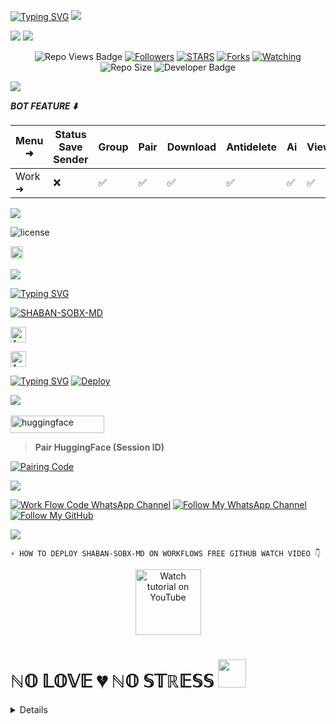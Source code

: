 <a href="https://git.io/typing-svg"><img src="https://readme-typing-svg.demolab.com?font=Black+Ops+One&size=50&pause=1000&color=1BAFBAFF&center=true&width=910&height=100&lines=THANKS FOR YOUR +SUPPORT-DONT; FORGET+SATAR+FORK+MYREPO;CREATED+BY+MR SHABAN;RELEASED+24-12-2024" alt="Typing SVG" /></a>
<a><img src='https://i.imgur.com/LyHic3i.gif'/></a>
  </div>
<a><img src='https://i.ibb.co/9N1sJ41/Manul-Ofc-X.gif'/></a>
<a><img src='https://i.imgur.com/LyHic3i.gif'/></a>
  </div>
  <p align="center">
   <!-- Repo Views -->
  <img src="https://hits.seeyoufarm.com/api/count/incr/badge.svg?url=https%3A%2F%2Fgithub.com%2FMRSHABAN40%2FSHABAN-SOBX-MD&count_bg=%2379C83D&title_bg=%23555555&icon=gitpod.svg&icon_color=%23E7E7E7&title=Views&edge_flat=false" alt="Repo Views Badge">
 <a href="https://github.com/MRSHABAN40?tab=followers"><img title="Followers" src="https://img.shields.io/github/followers/MRSHABAN40?label=Followers&style=social"></a>
<a href="https://github.com/MRSHABAN40/SHABAN-SOBX-MD/stargazers/"><img title="STARS" src="https://img.shields.io/github/stars/MRSHABAN40/SHABAN-SOBX-MD?&style=social"></a>
<a href="https://github.com/MRSHABAN40/SHABAN-SOBX-MD/network/members"><img title="Forks" src="https://img.shields.io/github/forks/MRSHABAN40/SHABAN-SOBX-MD?style=social"></a>
<a href="https://github.com/MRSHABAN40/SHABAN-SOBX-MD/watchers"><img title="Watching" src="https://img.shields.io/github/watchers/MRSHABAN40/SHABAN-SOBX-MD?label=Watching&style=social"></a>
<!-- Repo Size -->
  <img src="https://img.shields.io/github/repo-size/MRSHABAN40/SHABAN-SOBX-MD?color=DeepPink&label=Repo%20Size&style=plastic" alt="Repo Size">
  <!-- Developer -->
  <img src="https://img.shields.io/static/v1?label=OWNER&message=MR%20SHABAN&color=DeepPink&style=plastic" alt="Developer Badge">
</p>        
 
<a><img src='https://i.imgur.com/LyHic3i.gif'/></a>
  </div>

***BOT FEATURE ⬇️***

| Menu ⁠➜ | Status Save Sender | Group | Pair | Download | Antidelete | Ai | Viewonce | Fun | Status Reply | Status Reacts | Convert | Autoreacts |
|--------|---|-----|------|--------|-----|--|----|---|-----|----|--------|-----|
| Work ➜ | ❌ | ✅ | ✅ | ✅ | ✅  | ✅ | ✅ | ✅ | ✅ | ✅ | ✅ | ✅ |

<a><img src='https://i.imgur.com/LyHic3i.gif'/></a>
  </div>
  
![license](https://img.shields.io/github/license/MRSHABAN40/SHABAN-SOBX-MD?color=green&label=License&style=plastic)

<a
href="https://github.com/MRSHABAN40/SHABAN-SOBX-MD/graphs/commit-activity"><img height="20" src="https://img.shields.io/badge/Maintained%3F-yes-green.svg"></a>&nbsp;&nbsp;
</p>
<p align='center'>
          
<a><img src='https://i.imgur.com/LyHic3i.gif'/></a>
  </div>

 [![Typing SVG](https://readme-typing-svg.herokuapp.com?font=monospace-ExtraBold&color=blue&lines=🙏+𝗙𝗢𝗥𝗞+𝗔𝗡𝗗+𝗦𝗧𝗔𝗥+⭐+𝗥𝗘𝗣𝗢+⤵️)](https://git.io/typing-svg)
 <p align="lift">
 <a href="https://github.com/MRSHABAN40/SHABAN-SOBX-MD/fork"><img title="SHABAN-SOBX-MD" src="https://img.shields.io/badge/FORK-SHABAN SOBX MD-h?color=DeepPink&style=for-the-badge&logo=github"></a>
  
<p align="lift">
<a href="https://shaban-sobx-md-pair-583fd54da17d.herokuapp.com/"><img height= "25" title="Author" src="https://img.shields.io/badge/GET SESSION ID-1-blue?style=for-the-badge&logo=heroku"></a>
<p/>

<p align="lift">
<a href="https://shaban-pair-vip.onrender.com/"><img height= "25" title="Author" src="https://img.shields.io/badge/GET SESSION ID-2-orangered?style=for-the-badge&logo=render"></a>
<p/>

 
[![Typing SVG](https://readme-typing-svg.herokuapp.com?font=Rockstar-ExtraBold&color=blue&lines=𝗗𝗘𝗣𝗟𝗢𝗬+⤵️+𝗢𝗡+𝗛𝗘𝗥𝗢𝗞𝗨+🛰️)](https://git.io/typing-svg)
[![Deploy](https://www.herokucdn.com/deploy/button.svg)](https://dashboard.heroku.com/new-app?template=https://github.com/MRSHABAN40/SHABAN-SOBX-MD)

 <a><img src='https://i.imgur.com/LyHic3i.gif'/></a>
  </div>
 
<p style="text-align: center; font-size: 1.2em;">
  
<p align="lift">
<a href='https://huggingface.co/spaces/misbha37/SHABAN-SOBX-MD-NEW' target="_blank"><img alt='huggingface' src='https://img.shields.io/badge/-huggingface Deploy-CC00FF?style=for-the-badge&logo=huggingface&logoColor=white'/< width=150 height=28/p></a> </a>

> **Pair HuggingFace (Session ID)**

<a href='https://panel-pair.onrender.com' target="_blank">
  <img alt='Pairing Code' src='https://img.shields.io/badge/Get%20Pairing%20Code-cyan?style=for-the-badge&logo=opencv&logoColor=black'/>
</a>
<br>

<a><img src='https://i.imgur.com/LyHic3i.gif'/></a>
  </div>

[![Work Flow Code WhatsApp Channel](https://img.shields.io/static/v1?label=Work%20Flow%20Click%20Copy&message=link&color=25D366&style=for-the-badge&logo=whatsapp&logoColor=white)](https://whatsapp.com/channel/0029VazjYjoDDmFZTZ9Ech3O/438) 
[![Follow My WhatsApp Channel](https://img.shields.io/static/v1?label=Follow%20My%20WhatsApp%20Channel&message=follow&color=25D366&style=for-the-badge&logo=whatsapp&logoColor=white)](https://whatsapp.com/channel/0029VazjYjoDDmFZTZ9Ech3O) 
[![Follow My GitHub](https://img.shields.io/static/v1?label=Follow%20My%20GitHub&message=GitHub&color=181717&style=for-the-badge&logo=github&logoColor=white)](https://github.com/MRSHABAN40)

<a><img src='https://i.imgur.com/LyHic3i.gif'/></a>
  </div>

`⚡ HOW TO DEPLOY SHABAN-SOBX-MD ON WORKFLOWS FREE GITHUB WATCH VIDEO 👇`

<p align="center">
   <a href="https://youtu.be/xxw7uG5Xb6M?si=cwdTifhYH5INDSFD"><img src="https://i.ibb.co/71mYRh4/116-1161192-podcast-subscribe-listen-button-youtube-sign-hd-png.png" alt="Watch tutorial on YouTube" border="0"  width="105">
    </a>
</p>

<h1> ℕ𝕆 𝕃𝕆𝕍𝔼 💔 ℕ𝕆 𝕊𝕋ℝ𝔼𝕊𝕊 <img src="https://media.giphy.com/media/VgCDAzcKvsR6OM0uWg/giphy.gif" width="45"> </h1>

<details>
<h6>Authors</h6>

<div align="center">

<a><img src='https://i.imgur.com/LyHic3i.gif'/></a>
  </div>

| [![Mr Shaban](https://github.com/MRSHABAN40.png?lenght=50width=50)](https://github.com/MRSHABAN40) |
|----|
| [ MR SHABAN ](https://github.com/MRSHABAN40) |
|  Owner |
<a><img src='https://i.imgur.com/LyHic3i.gif'/></a>
  </div>

<br>

<h2 align="center">🔰 Meet My Team 🔰
</h2>

[![MR SHABAN](https://github.com/MRSHABAN40.png)](https://github.com/MRSHABAN40)  | [![Jawad Tech](https://github.com/JawadYTX.png)](https://github.com/JawadYTX) | [![SILENTLOVER432](https://github.com/SILENTLOVER40.png)](https://github.com/SILENTLOVER40) | [![MAYANK UL HAQ](https://github.com/misbha37.png)](https://github.com/misbha37) | [![Salman Ahmad](https://github.com/salmanytofficial.png)](https://github.com/salmanytofficial) | [![Shubham](https://github.com/syntax-king.png)](https://github.com/syntax-king)
----|----|----|----|----|----
[MR SHABAN](https://github.com/MRSHABAN40)  | [Jawad Tech](https://github.com/JawadYTX) | [SILENTLOVER432](https://github.com/SILENTLOVER40) | [MAYANK UL HAQ](https://github.com/misbha37) | [Salman Ahmad](https://github.com/salmanytofficial) | [Shubham](https://github.com/syntax-king)
Owner Main Developer Maintainer Dubugger  | Co Developer Co Maintainer | Support Developer | API Maintainer | Ideas Testing | Ideas Testing

